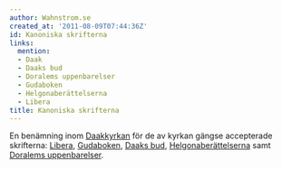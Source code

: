```yaml
---
author: Wahnstrom.se
created_at: '2011-08-09T07:44:36Z'
id: Kanoniska skrifterna
links:
  mention:
  - Daak
  - Daaks bud
  - Doralems uppenbarelser
  - Gudaboken
  - Helgona­berättelserna
  - Libera
title: Kanoniska skrifterna
---
```


En benämning inom [Daakkyrkan] för de av kyrkan gängse accepterade skrift­erna: [Libera],
[Gudaboken], [Daaks bud], [Helgona­berättelserna] samt [Doralems uppenbarelser].

  [Daakkyrkan]: Daak
  [Libera]: Libera
  [Gudaboken]: Gudaboken
  [Daaks bud]: Daaks_bud
  [Helgona­berättelserna]: Helgonaberättelserna
  [Doralems uppenbarelser]: Doralems_uppenbarelser